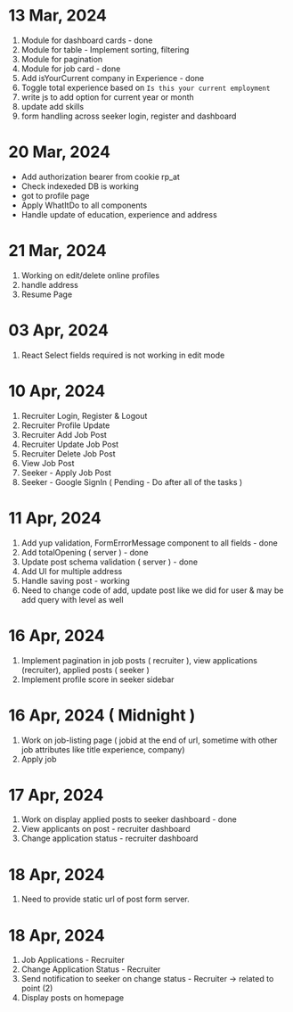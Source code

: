 # 13 Mar, 2024

1. Module for dashboard cards - done
2. Module for table - Implement sorting, filtering
3. Module for pagination
4. Module for job card - done
5. Add isYourCurrent company in Experience - done
6. Toggle total experience based on `Is this your current employment`
7. write js to add option for current year or month
8. update add skills
9. form handling across seeker login, register and dashboard

# 20 Mar, 2024
- Add authorization bearer from cookie rp_at
- Check indexeded DB is working
- got to profile page
- Apply WhatItDo to all components
- Handle update of education, experience and address

# 21 Mar, 2024
1. Working on edit/delete online profiles
2. handle address
3. Resume Page

# 03 Apr, 2024
1. React Select fields required is not working in edit mode

# 10 Apr, 2024
1. Recruiter Login, Register & Logout
2. Recruiter Profile Update
3. Recruiter Add Job Post
4. Recruiter Update Job Post
5. Recruiter Delete Job Post
6. View Job Post
7. Seeker - Apply Job Post
8. Seeker - Google SignIn ( Pending - Do after all of the tasks )

# 11 Apr, 2024
1. Add yup validation, FormErrorMessage component to all fields - done
2. Add totalOpening ( server ) - done
3. Update post schema validation ( server ) - done
4. Add UI for multiple address
5. Handle saving post - working
6. Need to change code of add, update post like we did for user & may be add query with level as well 

# 16 Apr, 2024
1. Implement pagination in job posts ( recruiter ), view applications (recruiter), applied posts ( seeker )
2. Implement profile score in seeker sidebar

# 16 Apr, 2024 ( Midnight )
1. Work on job-listing page ( jobid at the end of url, sometime with other job attributes like title experience, company)
2. Apply job

# 17 Apr, 2024
1. Work on display applied posts to seeker dashboard - done
2. View applicants on post - recruiter dashboard
3. Change application status - recruiter dashboard

# 18 Apr, 2024
1. Need to provide static url of post form server.

# 18 Apr, 2024
1. Job Applications - Recruiter
2. Change Application Status - Recruiter
3. Send notification to seeker on change status - Recruiter -> related to point (2)
4. Display posts on homepage